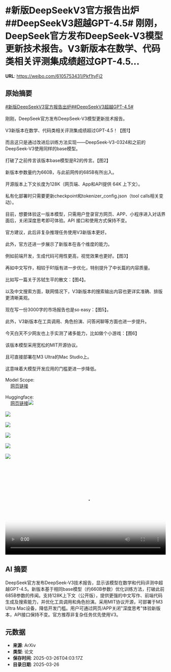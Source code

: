 # #新版DeepSeekV3官方报告出炉##DeepSeekV3超越GPT-4.5# 刚刚，DeepSeek官方发布DeepSeek-V3模型更新技术报告。V3新版本在数学、代码类相关评测集成绩超过GPT-4.5...

**URL**: https://weibo.com/6105753431/Pkf1tyFj2

## 原始摘要

<a href="https://m.weibo.cn/search?containerid=231522type%3D1%26t%3D10%26q%3D%23%E6%96%B0%E7%89%88DeepSeekV3%E5%AE%98%E6%96%B9%E6%8A%A5%E5%91%8A%E5%87%BA%E7%82%89%23&amp;extparam=%23%E6%96%B0%E7%89%88DeepSeekV3%E5%AE%98%E6%96%B9%E6%8A%A5%E5%91%8A%E5%87%BA%E7%82%89%23" data-hide=""><span class="surl-text">#新版DeepSeekV3官方报告出炉#</span></a><a href="https://m.weibo.cn/search?containerid=231522type%3D1%26t%3D10%26q%3D%23DeepSeekV3%E8%B6%85%E8%B6%8AGPT-4.5%23&amp;extparam=%23DeepSeekV3%E8%B6%85%E8%B6%8AGPT-4.5%23" data-hide=""><span class="surl-text">#DeepSeekV3超越GPT-4.5#</span></a> <br><br>刚刚，DeepSeek官方发布DeepSeek-V3模型更新技术报告。<br><br>V3新版本在数学、代码类相关评测集成绩超过GPT-4.5！【图1】<br><br>而且这只是通过改进后训练方法实现——DeepSeek-V3-0324和之前的DeepSeek-V3使用同样的base模型。<br><br>打破了之前传言该版本base模型是R2的传言。【图2】<br><br>新版本参数量约为660B，与此前网传的685B有所出入。<br><br>开源版本上下文长度为128K（网页端、App和API提供 64K 上下文）。<br><br>私有化部署时只需要更新checkpoint和tokenizer_config.json（tool calls相关变动）。<br><br>目前，想要体验这一版本模型，只需用户登录官方网页、APP、小程序进入对话界面后，关闭深度思考即可体验。API 接口和使用方式保持不变。<br><br>官方建议，此后非复杂推理任务使用V3新版本更好。<br><br>此外，官方还进一步展示了新版本在各个维度的能力。<br><br>例如前端开发，生成代码可用性更高，视觉效果也更好。【图3】<br><br>再如中文写作，相较于R1版有进一步优化，特别提升了中长篇的内容质量。<br><br>比如写一篇关于苏轼生平的散文：【图4】。<br><br>以及中文搜索方面，联网情况下，V3新版本的搜索输出内容也更详实准确、排版更清晰美观。<br><br>现在写一份3000字的市场报告也是so easy：【图5】。<br><br>此外，V3新版本在工具调用、角色扮演、问答闲聊等方面也进一步提升。<br><br>今天白天不少网友也上手实测了诸多能力，比如做个小游戏：【图6】<br><br>该版本模型采用宽松的MIT开源协议。<br><br>且可直接部署在M3 Ultra的Mac Studio上。<br><br>这意味着大模型开发应用的门槛更进一步降低。<br><br>Model Scope: <br><a href="https://weibo.cn/sinaurl?u=https%3A%2F%2Fmodelscope.cn%2Fmodels%2Fdeepseek-ai%2FDeepSeek-V3-0324" data-hide=""><span class="url-icon"><img style="width: 1rem;height: 1rem" src="https://h5.sinaimg.cn/upload/2015/09/25/3/timeline_card_small_web_default.png" referrerpolicy="no-referrer"></span><span class="surl-text">网页链接</span></a><br><br>Huggingface: <br><a href="https://weibo.cn/sinaurl?u=https%3A%2F%2Fhuggingface.co%2Fdeepseek-ai%2FDeepSeek-V3-0324" data-hide=""><span class="url-icon"><img style="width: 1rem;height: 1rem" src="https://h5.sinaimg.cn/upload/2015/09/25/3/timeline_card_small_web_default.png" referrerpolicy="no-referrer"></span><span class="surl-text">网页链接</span></a><img style="" src="https://tvax1.sinaimg.cn/large/006Fd7o3ly1hzto6jrmktj30u00iq45y.jpg" referrerpolicy="no-referrer"><br><br><img style="" src="https://tvax3.sinaimg.cn/large/006Fd7o3ly1hzto7o7rggj30u00nyjyr.jpg" referrerpolicy="no-referrer"><br><br><img style="" src="https://tvax1.sinaimg.cn/large/006Fd7o3ly1hzto8u2zrmg30lk0u0e87.gif" referrerpolicy="no-referrer"><br><br><img style="" src="https://tvax4.sinaimg.cn/large/006Fd7o3ly1hzto97nnlsj30u0167ana.jpg" referrerpolicy="no-referrer"><br><br><img style="" src="https://tvax2.sinaimg.cn/large/006Fd7o3ly1hzto9s8a1pj30u094yqv8.jpg" referrerpolicy="no-referrer"><br><br><img style="" src="https://tvax3.sinaimg.cn/large/006Fd7o3ly1hztonrdt2dj30zk0k0wf7.jpg" referrerpolicy="no-referrer"><br><br><br clear="both"><div style="clear: both"></div><video controls="controls" poster="https://tvax3.sinaimg.cn/orj480/006Fd7o3ly1hztonrp1lxj30zk0k0wf7.jpg" style="width: 100%"><source src="https://f.video.weibocdn.com/o0/nudfLbrOlx08mXE9uBLy010412006bpB0E010.mp4?label=mp4_720p&amp;template=1280x720.25.0&amp;ori=0&amp;ps=1CwnkDw1GXwCQx&amp;Expires=1742965355&amp;ssig=JsJF6gKqhU&amp;KID=unistore,video"><source src="https://f.video.weibocdn.com/o0/5585m91plx08mXE9jAH60104120032pP0E010.mp4?label=mp4_hd&amp;template=852x480.25.0&amp;ori=0&amp;ps=1CwnkDw1GXwCQx&amp;Expires=1742965355&amp;ssig=JQi8BvxrN7&amp;KID=unistore,video"><source src="https://f.video.weibocdn.com/o0/cYgeoh3ylx08mXE99aYo010412001Xp50E010.mp4?label=mp4_ld&amp;template=640x360.25.0&amp;ori=0&amp;ps=1CwnkDw1GXwCQx&amp;Expires=1742965355&amp;ssig=Nx4u%2F9zZDp&amp;KID=unistore,video"><p>视频无法显示，请前往<a href="https://video.weibo.com/show?fid=1034%3A5148242397298709" target="_blank" rel="noopener noreferrer">微博视频</a>观看。</p></video>

## AI 摘要

DeepSeek官方发布DeepSeek-V3技术报告，显示该模型在数学和代码评测中超越GPT-4.5。新版本基于相同base模型（约660B参数）优化训练方法，打破此前685B参数的传闻。支持128K上下文（公开版），提供更强的中文写作、前端代码生成及搜索能力，并优化工具调用和角色扮演。采用MIT协议开源，可部署于M3 Ultra Mac设备，降低开发门槛。用户可通过网页/APP关闭"深度思考"体验新版本，API接口保持不变。官方推荐非复杂任务优先使用V3。

## 元数据

- **来源**: ArXiv
- **类型**: 论文
- **保存时间**: 2025-03-26T04:03:17Z
- **目录日期**: 2025-03-26
